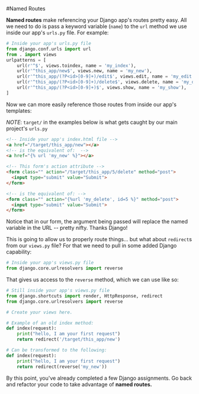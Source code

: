 #Named Routes

**Named routes** make referencing your Django app's routes pretty easy. All we need to do is pass a keyword variable (`name`) to the `url` method we use inside our app's `urls.py` file. For example:

```python
# Inside your app's urls.py file
from django.conf.urls import url
from . import views
urlpatterns = [
    url(r'^$', views.toindex, name = 'my_index'),
    url(r'^this_app/new$', views.new, name = 'my_new'),
    url(r'^this_app/(?P<id>[0-9]+)/edit$', views.edit, name = 'my_edit'),
    url(r'^this_app/(?P<id>[0-9]+)/delete$', views.delete, name = 'my_delete'),
    url(r'^this_app/(?P<id>[0-9]+)$', views.show, name = 'my_show'),
]
```

Now we can more easily reference those routes from inside our app's templates:

*NOTE*: `target/` in the examples below is what gets caught by our main project's `urls.py`

```html
<!-- Inside your app's index.html file -->
<a href="/target/this_app/new"></a>
<!-- is the equivalent of:  -->
<a href="{% url 'my_new' %}"></a>

<!-- This form's action attribute -->
<form class="" action="/target/this_app/5/delete" method="post">
  <input type="submit" value="Submit">
</form>

<!-- is the equivalent of: -->
<form class="" action="{%url 'my_delete', id=5 %}" method="post">
  <input type="submit" value="Submit">
</form>
```

Notice that in our form, the argument being passed will replace the named variable in the URL -- pretty nifty. Thanks Django!

This is going to allow us to properly route things... but what about `redirect`s from our `views.py` file? For that we need to pull in some added Django capability:

```python
# Inside your app's views.py file
from django.core.urlresolvers import reverse
```
That gives us access to the `reverse` method, which we can use like so:

```python
# Still inside your app's views.py file
from django.shortcuts import render, HttpResponse, redirect
from django.core.urlresolvers import reverse

# Create your views here.

# Example of an old index method:
def index(request):
    print("hello, I am your first request")
    return redirect('/target/this_app/new')  

# Can be transformed to the following:
def index(request):
    print("hello, I am your first request")
    return redirect(reverse('my_new'))  
```

By this point, you've already completed a few Django assignments. Go back and refactor your code to take advantage of **named routes.**
